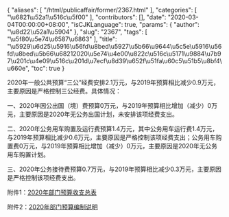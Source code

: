 {
    "aliases": [
        "/html/publicaffair/former/2367.html"
    ],
    "categories": [
        "\u6821\u52a1\u516c\u5f00"
    ],
    "contributors": [],
    "date": "2020-03-04T00:00:00+08:00",
    "isCJKLanguage": true,
    "params": {
        "author": "\u8d22\u52a1\u5904"
    },
    "slug": "2367",
    "tags": [
        "\u5f80\u5e74\u6587\u6863"
    ],
    "title": "\u5929\u6d25\u5916\u56fd\u8bed\u5927\u5b66\u9644\u5c5e\u5916\u56fd\u8bed\u5b66\u68212020\u5e74\u4e00\u822c\u516c\u5171\u9884\u7b97\u201c\u4e09\u516c\u201d\u7ecf\u8d39\u652f\u51fa\u60c5\u51b5\u8bf4\u660e",
    "toc": true
}

2020年一般公共预算“三公”经费安排2.1万元，与2019年预算相比减少0.9万元，主要原因是严格控制三公经费。具体情况：




一、2020年因公出国（境）费预算0万元，与2019年预算相比增加（减少）0万元，主要原因是2020年无公务出国计划，未安排该项经费支出。




二、2020年公务用车购置及运行费预算1.4万元，其中公务用车运行费1.4万元，与2019年预算相比减少0.6万元，主要原因是严格控制该项经费支出；公务用车购置费0万元，与2019年预算相比增加（减少）0万元，主要原因是2020年无公务用车购置计划。




三、2020年公务接待费预算0.7万元，与2019年预算相比减少0.3万元，主要原因是严格控制该项经费支出。




  






附件1：[2020年部门预算收支总表](http://work.tfls.tj.edu.cn/images/soft/200304/1-200304111132544.xls)




附件2：[2020年部门预算编制说明](http://work.tfls.tj.edu.cn/images/soft/200227/1-20022G61946250.doc)









  





  



